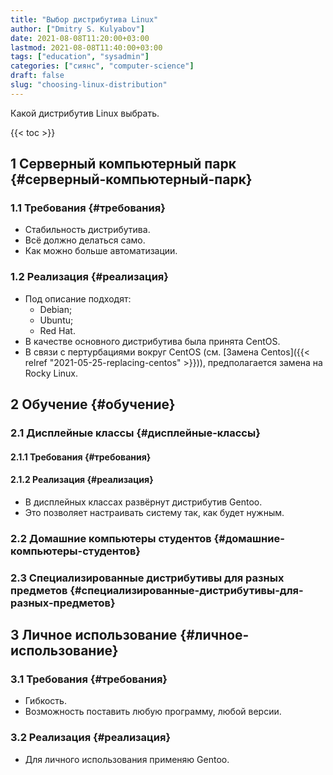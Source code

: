 ```yaml
---
title: "Выбор дистрибутива Linux"
author: ["Dmitry S. Kulyabov"]
date: 2021-08-08T11:20:00+03:00
lastmod: 2021-08-08T11:40:00+03:00
tags: ["education", "sysadmin"]
categories: ["сиянс", "computer-science"]
draft: false
slug: "choosing-linux-distribution"
---
```


Какой дистрибутив Linux выбрать.

<!--more-->

{{< toc >}}


## <span class="section-num">1</span> Серверный компьютерный парк {#серверный-компьютерный-парк}


### <span class="section-num">1.1</span> Требования {#требования}

-   Стабильность дистрибутива.
-   Всё должно делаться само.
-   Как можно больше автоматизации.


### <span class="section-num">1.2</span> Реализация {#реализация}

-   Под описание подходят:
    -   Debian;
    -   Ubuntu;
    -   Red Hat.
-   В качестве основного дистрибутива была принята CentOS.
-   В связи с пертурбациями вокруг CentOS (см. [Замена Centos]({{< relref "2021-05-25-replacing-centos" >}})), предполагается замена на Rocky Linux.


## <span class="section-num">2</span> Обучение {#обучение}


### <span class="section-num">2.1</span> Дисплейные классы {#дисплейные-классы}


#### <span class="section-num">2.1.1</span> Требования {#требования}


#### <span class="section-num">2.1.2</span> Реализация {#реализация}

-   В дисплейных классах развёрнут дистрибутив Gentoo.
-   Это позволяет настраивать систему так, как будет нужным.


### <span class="section-num">2.2</span> Домашние компьютеры студентов {#домашние-компьютеры-студентов}


### <span class="section-num">2.3</span> Специализированные дистрибутивы для разных предметов {#специализированные-дистрибутивы-для-разных-предметов}


## <span class="section-num">3</span> Личное использование {#личное-использование}


### <span class="section-num">3.1</span> Требования {#требования}

-   Гибкость.
-   Возможность поставить любую программу, любой версии.


### <span class="section-num">3.2</span> Реализация {#реализация}

-   Для личного использования применяю Gentoo.
